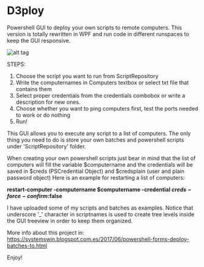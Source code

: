 # D3ploy
Powershell GUI to deploy your own scripts to remote computers.
This version is totally rewritten in WPF and run code in different runspaces to keep the GUI responsive.

![alt tag](https://2.bp.blogspot.com/-Vxr7pQMtFCo/W8tK27_4q0I/AAAAAAAACBs/bPtv13j61mYJ8-ijCWGmLjhUS_h2X2o8ACLcBGAs/s1600/D3ployGUIv3.png)

STEPS:
1. Choose the script you want to run from ScriptRepository
2. Write the computernames in Computers textbox or select txt file that contains them
3. Select proper credentials from the credentials combobox or write a description for new ones.
4. Choose whether you want to ping computers first, test the ports needed to work or do nothing
5. Run!

This GUI allows you to execute any script to a list of computers. The only thing you need to do is store your own batches and powershell scripts under 'ScriptRepository' folder.

When creating your own powershell scripts just bear in mind that the list of computers will fill the variable $computername and the credentials will be saved in $creds (PSCredential Object) and $credsplain (user and plain password object)
Here is an example for restarting a list of computers:

**restart-computer -computername $computername -credential $creds -force -confirm:$false**

I have uploaded some of my scripts and batches as examples.
Notice that underscore '_' character in scriptnames is used to create tree levels inside the GUI treeview in order to keep them organized.

More info about this project in:
https://systemswin.blogspot.com.es/2017/06/powershell-forms-deploy-batches-to.html

Enjoy!
